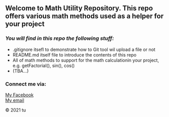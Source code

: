 ## Welcome to Math Utility Repository. This repo offers various math methods used as a helper for your project


### _You will find in this repo the following stuff:_

* .gitignore itsefl to demonstrate how to Git tool wil upload a file or not
* README.md itself file to introduce the contents of this repo
* All of math methods to support for the math calculationin your project, e.g. getFactorial(), sin(), cos()
* (TBA...)

### Connect me via:
[My Facebook](http://facebook.com/profile.php?id=100009851439553)  
[My email](tunltse141052@fpt.edu.vn)

© 2021 tu

